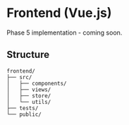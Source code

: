 # Frontend (Vue.js)

Phase 5 implementation - coming soon.

## Structure
```
frontend/
├── src/
│   ├── components/
│   ├── views/
│   ├── store/
│   └── utils/
├── tests/
└── public/
```
